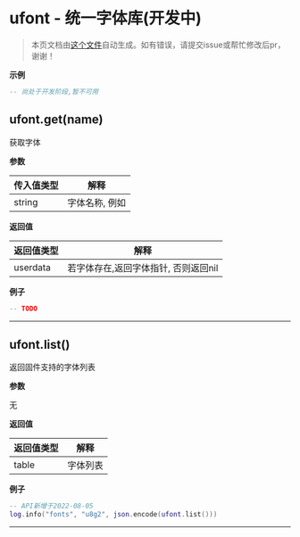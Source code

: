 # ufont - 统一字体库(开发中)

> 本页文档由[这个文件](https://gitee.com/openLuat/LuatOS/tree/master/luat/../components/ufont/luat_lib_ufont.c)自动生成。如有错误，请提交issue或帮忙修改后pr，谢谢！


**示例**

```lua
-- 尚处于开发阶段,暂不可用

```

## ufont.get(name)

获取字体

**参数**

|传入值类型|解释|
|-|-|
|string|字体名称, 例如|

**返回值**

|返回值类型|解释|
|-|-|
|userdata|若字体存在,返回字体指针, 否则返回nil|

**例子**

```lua
-- TODO

```

---

## ufont.list()

返回固件支持的字体列表

**参数**

无

**返回值**

|返回值类型|解释|
|-|-|
|table|字体列表|

**例子**

```lua
-- API新增于2022-08-05
log.info("fonts", "u8g2", json.encode(ufont.list()))

```

---


